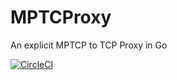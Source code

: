 # MPTCProxy
An explicit MPTCP to TCP Proxy in Go

[![CircleCI](https://dl.circleci.com/status-badge/img/circleci/XMeaASKvGuyjT4wJivJp6r/9QwJwUCrqtJmr8mwSULCx5/tree/main.svg?style=svg&circle-token=886a50f1a5a991664ff5a2cc4ffde932ae48ce52)](https://dl.circleci.com/status-badge/redirect/circleci/XMeaASKvGuyjT4wJivJp6r/9QwJwUCrqtJmr8mwSULCx5/tree/main)

